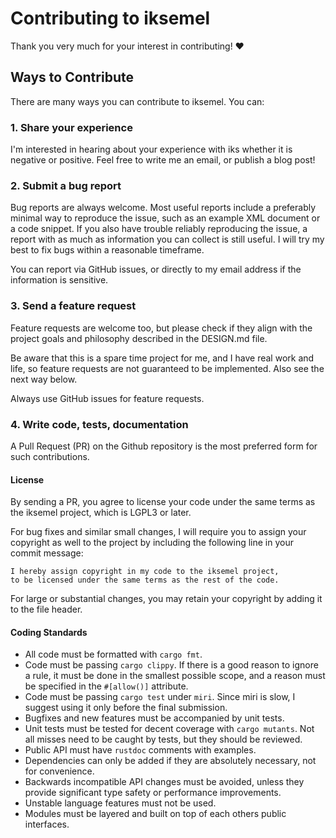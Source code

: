 # Contributing to iksemel

Thank you very much for your interest in contributing! :heart:

## Ways to Contribute

There are many ways you can contribute to iksemel. You can:

### 1. Share your experience

I'm interested in hearing about your experience with iks whether
it is negative or positive. Feel free to write me an email, or
publish a blog post!

### 2. Submit a bug report

Bug reports are always welcome. Most useful reports include a
preferably minimal way to reproduce the issue, such as an example
XML document or a code snippet. If you also have trouble reliably
reproducing the issue, a report with as much as information you
can collect is still useful. I will try my best to fix bugs
within a reasonable timeframe.

You can report via GitHub issues, or directly to my email address
if the information is sensitive.

### 3. Send a feature request

Feature requests are welcome too, but please check if they align
with the project goals and philosophy described in the DESIGN.md
file.

Be aware that this is a spare time project for me, and I have
real work and life, so feature requests are not guaranteed to be
implemented. Also see the next way below.

Always use GitHub issues for feature requests.

### 4. Write code, tests, documentation

A Pull Request (PR) on the Github repository is the most preferred
form for such contributions.

#### License

By sending a PR, you agree to license your code under the same
terms as the iksemel project, which is LGPL3 or later.

For bug fixes and similar small changes, I will require you to
assign your copyright as well to the project by including the
following line in your commit message:

```
I hereby assign copyright in my code to the iksemel project,
to be licensed under the same terms as the rest of the code.
```

For large or substantial changes, you may retain your copyright
by adding it to the file header.

#### Coding Standards

* All code must be formatted with `cargo fmt`.
* Code must be passing `cargo clippy`. If there is a good reason to
  ignore a rule, it must be done in the smallest possible scope, and
  a reason must be specified in the `#[allow()]` attribute.
* Code must be passing `cargo test` under `miri`. Since miri is
  slow, I suggest using it only before the final submission.
* Bugfixes and new features must be accompanied by unit tests.
* Unit tests must be tested for decent coverage with `cargo mutants`.
  Not all misses need to be caught by tests, but they should be
  reviewed.
* Public API must have `rustdoc` comments with examples.
* Dependencies can only be added if they are absolutely necessary,
  not for convenience.
* Backwards incompatible API changes must be avoided, unless they
  provide significant type safety or performance improvements.
* Unstable language features must not be used.
* Modules must be layered and built on top of each others public
  interfaces.
